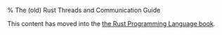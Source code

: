 % The (old) Rust Threads and Communication Guide

This content has moved into the
[the Rust Programming Language book](book/tasks.html).
